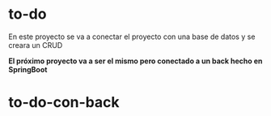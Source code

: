 # to-do
En este proyecto se va a conectar el proyecto con una base de datos y se creara un CRUD

**El próximo proyecto va a ser el mismo pero conectado a un back hecho en SpringBoot**
# to-do-con-back

